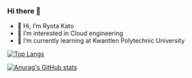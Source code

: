 ### Hi there 👋

<!--
**RyotaKC/RyotaKC** is a ✨ _special_ ✨ repository because its `README.md` (this file) appears on your GitHub profile.-->


- 👋 Hi, I’m Ryota Kato
- 👀 I’m interested in Cloud engineering
- 🌱 I’m currently learning at Kwantlen Polytechnic University


<!---
katichan91/katichan91 is a ✨ special ✨ repository because its `README.md` (this file) appears on your GitHub profile.
You can click the Preview link to take a look at your changes.
--->

[![Top Langs](https://github-readme-stats.vercel.app/api/top-langs/?username=RyotaKC&layout=compact&theme=tokyonight)](https://github.com/anuraghazra/github-readme-stats)

[![Anurag's GitHub stats](https://github-readme-stats.vercel.app/api?username=RyotaKC&theme=tokyonight&show_icons=true)](https://github.com/anuraghazra/github-readme-stats)
